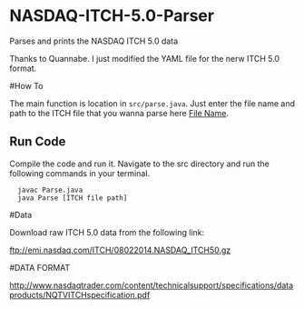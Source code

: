 # NASDAQ-ITCH-5.0-Parser
Parses and prints the NASDAQ ITCH 5.0 data

Thanks to Quannabe. I just modified the YAML file for the nerw ITCH 5.0 format.


#How To

 The main function is location in ```src/parse.java```. Just enter the file name and path to the ITCH file that you wanna parse here [File Name](https://github.com/Amay22/NASDAQ-ITCH-5.0-Parser/blob/master/src/Parse.java#L56).
 
## Run Code

Compile the code and run it. Navigate to the src directory and run the following commands in your terminal. 

```
  javac Parse.java
  java Parse [ITCH file path]
```

#Data

Download raw ITCH 5.0 data from the following link:

ftp://emi.nasdaq.com/ITCH/08022014.NASDAQ_ITCH50.gz

#DATA FORMAT

http://www.nasdaqtrader.com/content/technicalsupport/specifications/dataproducts/NQTVITCHspecification.pdf
